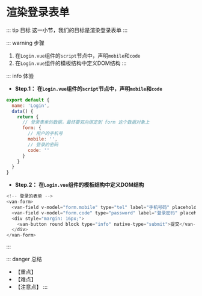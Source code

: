 
# 渲染登录表单

::: tip 目标
这一小节，我们的目标是渲染登录表单
:::

::: warning 步骤

1. 在`Login.vue`组件的`script`节点中，声明`mobile`和`code`
2. 在`Login.vue`组件的模板结构中定义DOM结构
:::

::: info 体验

* **Step.1： 在`Login.vue`组件的`script`节点中，声明`mobile`和`code`**

```js
export default {
  name: 'Login',
  data() {
    return {
      // 登录表单的数据，最终要双向绑定到 form 这个数据对象上
      form: {
        // 用户的手机号
        mobile: '',
        // 登录的密码
        code: ''
      }
    }
  }
}
```

* **Step.2： 在`Login.vue`组件的模板结构中定义DOM结构**

```js
<!-- 登录的表单 -->
<van-form>
  <van-field v-model="form.mobile" type="tel" label="手机号码" placeholder="请输入手机号码" required></van-field>
  <van-field v-model="form.code" type="password" label="登录密码" placeholder="请输入登录密码" required></van-field>
  <div style="margin: 16px;">
    <van-button round block type="info" native-type="submit">提交</van-button>
  </div>
</van-form>
```

:::

::: danger 总结

* 【重点】
* 【难点】
* 【注意点】
:::
